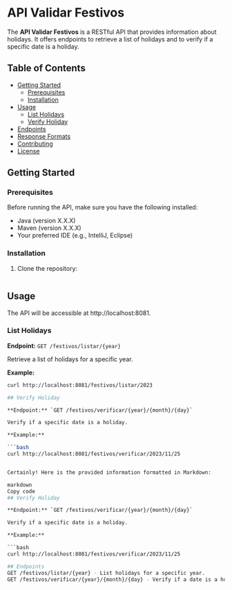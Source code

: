 # API Validar Festivos

The **API Validar Festivos** is a RESTful API that provides information about holidays. It offers endpoints to retrieve a list of holidays and to verify if a specific date is a holiday.

## Table of Contents

- [Getting Started](#getting-started)
  - [Prerequisites](#prerequisites)
  - [Installation](#installation)
- [Usage](#usage)
  - [List Holidays](#list-holidays)
  - [Verify Holiday](#verify-holiday)
- [Endpoints](#endpoints)
- [Response Formats](#response-formats)
- [Contributing](#contributing)
- [License](#license)

## Getting Started

### Prerequisites

Before running the API, make sure you have the following installed:

- Java (version X.X.X)
- Maven (version X.X.X)
- Your preferred IDE (e.g., IntelliJ, Eclipse)

### Installation

1. Clone the repository:

   ```bash

## Usage

The API will be accessible at http://localhost:8081.

### List Holidays

**Endpoint:** `GET /festivos/listar/{year}`

Retrieve a list of holidays for a specific year.

**Example:**
```bash
curl http://localhost:8081/festivos/listar/2023

## Verify Holiday

**Endpoint:** `GET /festivos/verificar/{year}/{month}/{day}`

Verify if a specific date is a holiday.

**Example:**

```bash
curl http://localhost:8081/festivos/verificar/2023/11/25


Certainly! Here is the provided information formatted in Markdown:

markdown
Copy code
## Verify Holiday

**Endpoint:** `GET /festivos/verificar/{year}/{month}/{day}`

Verify if a specific date is a holiday.

**Example:**

```bash
curl http://localhost:8081/festivos/verificar/2023/11/25

## Endpoints
GET /festivos/listar/{year} - List holidays for a specific year.
GET /festivos/verificar/{year}/{month}/{day} - Verify if a date is a holiday.
